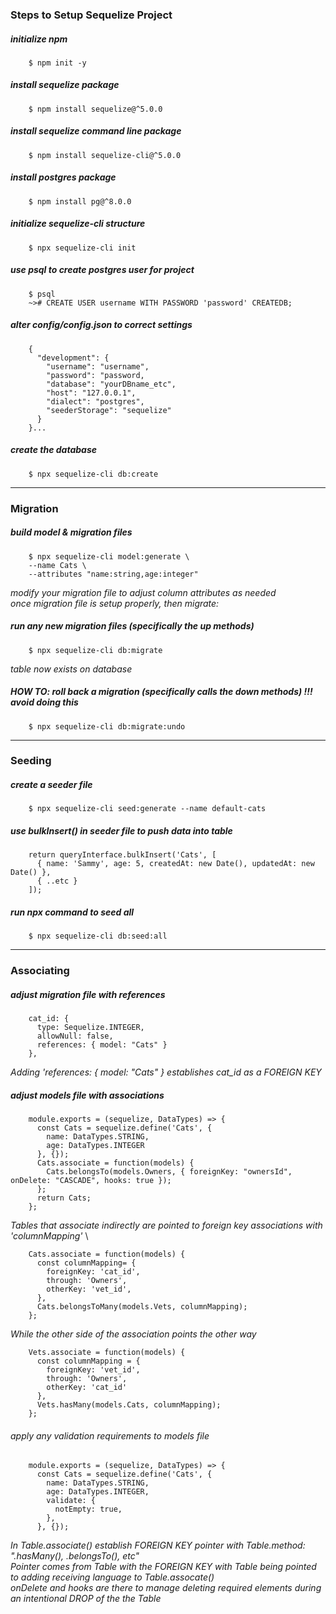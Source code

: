 ### Steps to Setup Sequelize Project

##### initialize npm
        $ npm init -y

##### install sequelize package
        $ npm install sequelize@^5.0.0

##### install sequelize command line package
        $ npm install sequelize-cli@^5.0.0

##### install postgres package
        $ npm install pg@^8.0.0

##### initialize sequelize-cli structure
        $ npx sequelize-cli init

##### use psql to create postgres user for project
        $ psql
        ~># CREATE USER username WITH PASSWORD 'password' CREATEDB;

##### alter config/config.json to correct settings
        {
          "development": {
            "username": "username",
            "password": "password,
            "database": "yourDBname_etc",
            "host": "127.0.0.1",
            "dialect": "postgres",
            "seederStorage": "sequelize"
          }
        }...

##### create the database
        $ npx sequelize-cli db:create


---------

### Migration

##### build model & migration files
        $ npx sequelize-cli model:generate \
        --name Cats \
        --attributes "name:string,age:integer"

*modify your migration file to adjust column attributes as needed* \
*once migration file is setup properly, then migrate:*

##### run any new migration files (specifically the up methods)
        $ npx sequelize-cli db:migrate

*table now exists on database*

##### HOW TO: roll back a migration (specifically calls the down methods) !!! avoid doing this
        $ npx sequelize-cli db:migrate:undo

---------

### Seeding

##### create a seeder file
        $ npx sequelize-cli seed:generate --name default-cats

##### use bulkInsert() in seeder file to push data into table
        return queryInterface.bulkInsert('Cats', [
          { name: 'Sammy', age: 5, createdAt: new Date(), updatedAt: new Date() },
          { ..etc }
        ]);

##### run npx command to seed all
        $ npx sequelize-cli db:seed:all

----------

### Associating

##### adjust migration file with references
        cat_id: {
          type: Sequelize.INTEGER,
          allowNull: false,
          references: { model: "Cats" }
        },

*Adding 'references: { model: "Cats" } establishes cat_id as a FOREIGN KEY*



##### adjust models file with associations
        module.exports = (sequelize, DataTypes) => {
          const Cats = sequelize.define('Cats', {
            name: DataTypes.STRING,
            age: DataTypes.INTEGER
          }, {});
          Cats.associate = function(models) {
            Cats.belongsTo(models.Owners, { foreignKey: "ownersId", onDelete: "CASCADE", hooks: true });
          };
          return Cats;
        };

*Tables that associate indirectly are pointed to foreign key associations with 'columnMapping'* \

        Cats.associate = function(models) {
          const columnMapping= {
            foreignKey: 'cat_id',
            through: 'Owners',
            otherKey: 'vet_id',
          },
          Cats.belongsToMany(models.Vets, columnMapping);
        };

*While the other side of the association points the other way*

        Vets.associate = function(models) {
          const columnMapping = {
            foreignKey: 'vet_id',
            through: 'Owners',
            otherKey: 'cat_id'
          },
          Vets.hasMany(models.Cats, columnMapping);
        };

###### apply any validation requirements to models file
        module.exports = (sequelize, DataTypes) => {
          const Cats = sequelize.define('Cats', {
            name: DataTypes.STRING,
            age: DataTypes.INTEGER,
            validate: {
              notEmpty: true,
            },
          }, {});


*In Table.associate() establish FOREIGN KEY pointer with Table.method: ".hasMany(), .belongsTo(), etc"* \
*Pointer comes from Table with the FOREIGN KEY with Table being pointed to adding receiving language to Table.assocate()* \
*onDelete and hooks are there to manage deleting required elements during an intentional DROP of the the Table*



